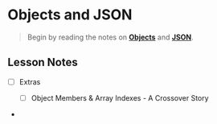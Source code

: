 # Objects and JSON

> Begin by reading the notes on [**Objects**](./Objects.md) and [**JSON**](./JSON.md).

## Lesson Notes

- [ ] Extras
  - [ ] Object Members & Array Indexes - A Crossover Story


- 